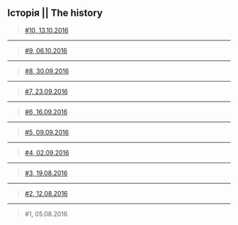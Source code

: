 ## Історія || The history

> [#10, 13.10.2016](https://www.facebook.com/events/1101927746510705/)
***
> [#9, 06.10.2016](https://www.facebook.com/events/1413437695630461/)
***
> [#8, 30.09.2016](https://www.facebook.com/events/869765969824639/)
***
> [#7, 23.09.2016](https://www.facebook.com/events/101190100345294/)
***
> [#6, 16.09.2016](https://www.facebook.com/events/665640633599802/)
***
> [#5, 09.09.2016](https://www.facebook.com/events/850568961740270/)
***
> [#4, 02.09.2016](https://www.facebook.com/events/1805083873105845/)
***
> [#3, 19.08.2016](https://www.facebook.com/events/624228854403895/)
***
> [#2, 12.08.2016](https://www.facebook.com/events/161093554316380/)
***
> \#1, 05.08.2016
